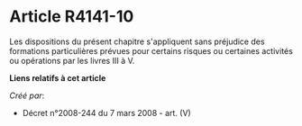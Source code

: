 # Article R4141-10

Les dispositions du présent chapitre s'appliquent sans préjudice des formations particulières prévues pour certains risques
ou certaines activités ou opérations par les livres III à V.

**Liens relatifs à cet article**

_Créé par_:

  - Décret n°2008-244 du 7 mars 2008 - art. (V)
